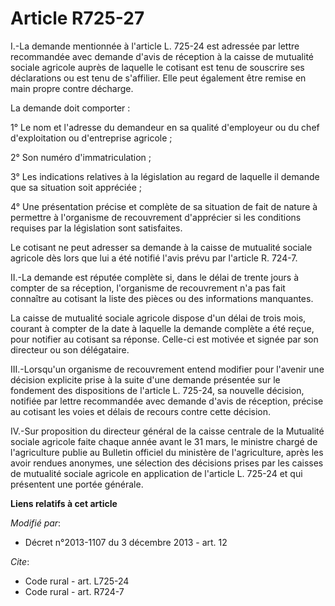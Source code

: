 # Article R725-27

I.-La demande mentionnée à l'article L. 725-24 est adressée par lettre recommandée avec demande d'avis de réception à la
caisse de mutualité sociale agricole auprès de laquelle le cotisant est tenu de souscrire ses déclarations ou est tenu de
s'affilier. Elle peut également être remise en main propre contre décharge. 

La demande doit comporter : 

1° Le nom et l'adresse du demandeur en sa qualité d'employeur ou du chef d'exploitation ou d'entreprise agricole ; 

2° Son numéro d'immatriculation ; 

3° Les indications relatives à la législation au regard de laquelle il demande que sa situation soit appréciée ; 

4° Une présentation précise et complète de sa situation de fait de nature à permettre à l'organisme de recouvrement
d'apprécier si les conditions requises par la législation sont satisfaites. 

Le cotisant ne peut adresser sa demande à la caisse de mutualité sociale agricole dès lors que lui a été notifié l'avis prévu
par l'article R. 724-7. 

II.-La demande est réputée complète si, dans le délai de trente jours à compter de sa réception, l'organisme de recouvrement
n'a pas fait connaître au cotisant la liste des pièces ou des informations manquantes. 

La caisse de mutualité sociale agricole dispose d'un délai de trois mois, courant à compter de la date à laquelle la demande
complète a été reçue, pour notifier au cotisant sa réponse. Celle-ci est motivée et signée par son directeur ou son
délégataire. 

III.-Lorsqu'un organisme de recouvrement entend modifier pour l'avenir une décision explicite prise à la suite d'une demande
présentée sur le fondement des dispositions de l'article L. 725-24, sa nouvelle décision, notifiée par lettre recommandée
avec demande d'avis de réception, précise au cotisant les voies et délais de recours contre cette décision. 

IV.-Sur proposition du directeur général de la caisse centrale de la Mutualité sociale agricole faite chaque année avant le
31 mars, le ministre chargé de l'agriculture publie au Bulletin officiel du ministère de l'agriculture, après les avoir
rendues anonymes, une sélection des décisions prises par les caisses de mutualité sociale agricole en application de
l'article L. 725-24 et qui présentent une portée générale.

**Liens relatifs à cet article**

_Modifié par_:

  - Décret n°2013-1107 du 3 décembre 2013 - art. 12

_Cite_:

  - Code rural - art. L725-24
  - Code rural - art. R724-7

